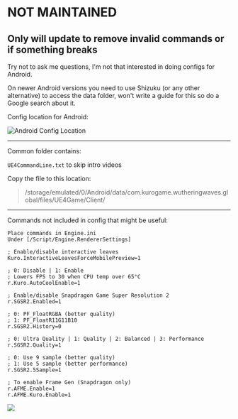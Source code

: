 # NOT MAINTAINED

## Only will update to remove invalid commands or if something breaks

Try not to ask me questions, I'm not that interested in doing configs for Android.

On newer Android versions you need to use Shizuku (or any other alternative) to access the data folder, won't write a guide for this so do a Google search about it.

Config location for Android:

![Android Config Location](https://i.imgur.com/LquUnoX.png)

---

Common folder contains:

`` UE4CommandLine.txt `` to skip intro videos

Copy the file to this location:

> /storage/emulated/0/Android/data/com.kurogame.wutheringwaves.global/files/UE4Game/Client/

---

Commands not included in config that might be useful:
```
Place commands in Engine.ini
Under [/Script/Engine.RendererSettings]

; Enable/disable interactive leaves
Kuro.InteractiveLeavesForceMobilePreview=1

; 0: Disable | 1: Enable
; Lowers FPS to 30 when CPU temp over 65°C
r.Kuro.AutoCoolEnable=1

; Enable/disable Snapdragon Game Super Resolution 2
r.SGSR2.Enabled=1

; 0: PF_FloatRGBA (better quality)
; 1: PF_FloatR11G11B10
r.SGSR2.History=0

; 0: Ultra Quality | 1: Quality | 2: Balanced | 3: Performance
r.SGSR2.Quality=1

; 0: Use 9 sample (better quality)
; 1: Use 5 sample (better performance)
r.SGSR2.5Sample=1

; To enable Frame Gen (Snapdragon only)
r.AFME.Enable=1
r.AFME.Kuro.Enable=1
```

[<img src="https://i.imgur.com/fxmOE8N.png">](https://ko-fi.com/alteria/)